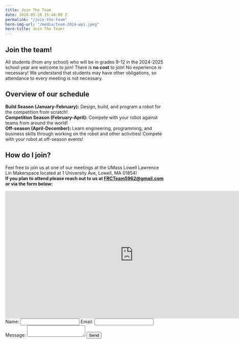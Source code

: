 ```yaml
---
title: Join The Team
date: 2024-05-18 15:44:00 Z
permalink: "/join-the-team"
hero-img-url: "/media/team-2024-wpi.jpeg"
hero-title: Join The Team!
---
```


## Join the team!

All students (from any school) who will be in grades 9-12 in the 2024-2025 school year are welcome to join! There is **no cost** to join! No experience is necessary! We understand that students may have other obligations, so attendance to every meeting is not necessary.  

## Overview of our schedule
**Build Season (January-February):** Design, build, and program a robot for the competition from scratch!  
**Competition Season (February-April):** Compete with your robot against teams from around the world!  
**Off-season (April-December):** Learn engineering, programming, and business skills through working on the robot and other activities! Compete with your robot at off-season events!

## How do I join?
Feel free to join us at one of our meetings at the UMass Lowell Lawrence Lin Makerspace located at 1 University Ave, Lowell, MA 01854!   
**If you plan to attend please reach out to us at [FRCTeam5962@gmail.com](mailto:FRCTeam5962@gmail.com) or via the form below:** 
<iframe src="https://calendar.google.com/calendar/embed?src=9pu1flss3mumj4pnm1u7946dgs%40group.calendar.google.com&ctz=America%2FNew_York" style="border: 0" width="800" height="400" frameborder="0" scrolling="no"></iframe>

<form action="https://formspree.io/frc_team_5962_captains@googlegroups.com" method="POST">
<label for="name">Name: </label>
<input type="text" name="name" id="name">
<label for="email">Email: </label>
<input type="email" name="email" id="email">
<label for="msg">Message: </label>
<textarea id="msg" name="msg"></textarea>
<input type="submit" value="Send">
</form>
